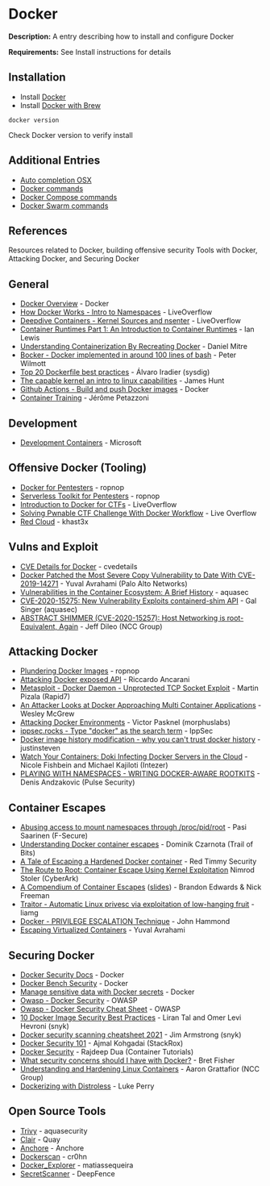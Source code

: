 # Docker

**Description:** A entry describing how to install and configure Docker

**Requirements:** See Install instructions for details

## Installation

* Install [Docker](https://docs.docker.com/get-docker/)
* Install [Docker with Brew](https://formulae.brew.sh/cask/docker)

```
docker version
```

Check Docker version to verify install

## Additional Entries

* [Auto completion OSX](https://github.com/sneakerhax/Arsenal/blob/main/Tools/Docker/Entries/Auto_completion_OSX.md)
* [Docker commands](https://github.com/sneakerhax/Arsenal/blob/main/Tools/Docker/Entries/Docker_commands.md)
* [Docker Compose commands](https://github.com/sneakerhax/Arsenal/blob/main/Tools/Docker/Entries/Docker_Compose_commands.md)
* [Docker Swarm commands](https://github.com/sneakerhax/Arsenal/blob/main/Tools/Docker/Entries/Docker_Swarm_commands.md)
  
## References

Resources related to Docker, building offensive security Tools with Docker, Attacking Docker, and Securing Docker

## General
* [Docker Overview](https://docs.docker.com/engine/docker-overview/) - Docker
* [How Docker Works - Intro to Namespaces](https://youtu.be/-YnMr1lj4Z8) - LiveOverflow
* [Deepdive Containers - Kernel Sources and nsenter](https://youtu.be/sHp0Q3rvamk) - LiveOverflow
* [Container Runtimes Part 1: An Introduction to Container Runtimes](https://www.ianlewis.org/en/container-runtimes-part-1-introduction-container-r) - Ian Lewis
* [Understanding Containerization By Recreating Docker](https://itnext.io/linux-container-from-scratch-339c3ba0411d) - Daniel Mitre
* [Bocker - Docker implemented in around 100 lines of bash](https://github.com/p8952/bocker) - Peter Wilmott
* [Top 20 Dockerfile best practices](https://sysdig.com/blog/dockerfile-best-practices/) - Álvaro Iradier (sysdig)
* [The capable kernel an intro to linux capabilities](https://www.starkandwayne.com/blog/the-capable-kernel-an-introduction-to-linux-capabilities/) - James Hunt
* [Github Actions - Build and push Docker images](https://github.com/marketplace/actions/build-and-push-docker-images) - Docker
* [Container Training](https://container.training/) - Jérôme Petazzoni

## Development
* [Development Containers](https://containers.dev) - Microsoft

## Offensive Docker (Tooling)

* [Docker for Pentesters](https://blog.ropnop.com/docker-for-pentesters/) - ropnop
* [Serverless Toolkit for Pentesters](https://blog.ropnop.com/serverless-toolkit-for-pentesters/) - ropnop
* [Introduction to Docker for CTFs](https://youtu.be/cPGZMt4cJ0I) - LiveOverflow
* [Solving Pwnable CTF Challenge With Docker Workflow](https://youtu.be/OqTpc_ljPYk) - Live Overflow
* [Red Cloud](https://github.com/khast3x/Redcloud) - khast3x

## Vulns and Exploit

* [CVE Details for Docker](https://www.cvedetails.com/vulnerability-list/vendor_id-13534/product_id-28125/Docker-Docker.html) - cvedetails
* [Docker Patched the Most Severe Copy Vulnerability to Date With CVE-2019-14271](https://unit42.paloaltonetworks.com/docker-patched-the-most-severe-copy-vulnerability-to-date-with-cve-2019-14271/) - Yuval Avrahami (Palo Alto Networks)
* [Vulnerabilities in the Container Ecosystem: A Brief History](https://blog.aquasec.com/container-security-vulnerabilities) - aquasec
* [CVE-2020-15275: New Vulnerability Exploits containerd-shim API](https://blog.aquasec.com/cve-2020-15257-containerd-shim-api-vulnerability) - Gal Singer (aquasec)
* [ABSTRACT SHIMMER (CVE-2020-15257): Host Networking is root-Equivalent, Again](https://research.nccgroup.com/2020/12/10/abstract-shimmer-cve-2020-15257-host-networking-is-root-equivalent-again/) - Jeff Dileo (NCC Group)

## Attacking Docker

* [Plundering Docker Images](https://blog.ropnop.com/plundering-docker-images/) - ropnop
* [Attacking Docker exposed API](https://medium.com/@riccardo.ancarani94/attacking-docker-exposed-api-3e01ffc3c124) - Riccardo Ancarani
* [Metasploit - Docker Daemon - Unprotected TCP Socket Exploit](https://www.rapid7.com/db/modules/exploit/linux/http/docker_daemon_tcp/) - Martin Pizala (Rapid7)
* [An Attacker Looks at Docker Approaching Multi Container Applications](https://youtu.be/-Ug2vmRiI8g) - Wesley McGrew
* [Attacking Docker Environments](https://morphuslabs.com/attacking-docker-environments-a703fcad2a39) - Victor Pasknel
(morphuslabs)
* [ippsec.rocks - Type "docker" as the search term](https://ippsec.rocks/) - IppSec
* [Docker image history modification - why you can't trust docker history](https://www.justinsteven.com/posts/2021/02/14/docker-image-history-modification/) - justinsteven
* [Watch Your Containers: Doki Infecting Docker Servers in the Cloud](https://www.intezer.com/blog/cloud-security/watch-your-containers-doki-infecting-docker-servers-in-the-cloud/) - Nicole Fishbein and Michael Kajiloti (Intezer)
* [PLAYING WITH NAMESPACES - WRITING DOCKER-AWARE ROOTKITS](https://pulsesecurity.co.nz/articles/docker-rootkits) - Denis Andzakovic (Pulse Security)

## Container Escapes

* [Abusing access to mount namespaces through /proc/pid/root](https://labs.f-secure.com/blog/abusing-the-access-to-mount-namespaces-through-procpidroot/) - Pasi Saarinen (F-Secure)
* [Understanding Docker container escapes](https://blog.trailofbits.com/2019/07/19/understanding-docker-container-escapes/) - Dominik Czarnota (Trail of Bits)
* [A Tale of Escaping a Hardened Docker container](https://www.redtimmy.com/docker/a-tale-of-escaping-a-hardened-docker-container/) - Red Timmy Security
* [The Route to Root: Container Escape Using Kernel Exploitation](https://www.cyberark.com/resources/threat-research-blog/the-route-to-root-container-escape-using-kernel-exploitation) Nimrod Stoler (CyberArk)
* [A Compendium of Container Escapes](https://youtu.be/BQlqita2D2s) ([slides](https://i.blackhat.com/USA-19/Thursday/us-19-Edwards-Compendium-Of-Container-Escapes-up.pdf)) - Brandon Edwards & Nick Freeman
* [Traitor - Automatic Linux privesc via exploitation of low-hanging fruit](https://github.com/liamg/traitor) - liamg
* [Docker - PRIVILEGE ESCALATION Technique](https://youtu.be/MnUtHSpcdLQ) - John Hammond
* [Escaping Virtualized Containers](https://youtu.be/jFlqVe11eeM) - Yuval Avrahami

## Securing Docker

* [Docker Security Docs](https://docs.docker.com/engine/security/security/) - Docker
* [Docker Bench Security](https://github.com/docker/docker-bench-security) - Docker
* [Manage sensitive data with Docker secrets](https://docs.docker.com/engine/swarm/secrets/) - Docker
* [Owasp - Docker Security](https://github.com/OWASP/Docker-Security) - OWASP
* [Owasp - Docker Security Cheat Sheet](https://cheatsheetseries.owasp.org/cheatsheets/Docker_Security_Cheat_Sheet.html) - OWASP
* [10 Docker Image Security Best Practices](https://snyk.io/blog/10-docker-image-security-best-practices/) - Liran Tal and Omer Levi Hevroni (snyk)
* [Docker security scanning cheatsheet 2021](https://snyk.io/blog/docker-security-scanning-cheatsheet-2021/) - Jim Armstrong (snyk)
* [Docker Security 101](https://www.stackrox.com/post/2019/09/docker-security-101/) - Ajmal Kohgadai (StackRox)
* [Docker Security](http://containertutorials.com/docker-security.html) - Rajdeep Dua (Container Tutorials)
* [What security concerns should I have with Docker?](https://github.com/bretfisher/ama/issues/17) - Bret Fisher
* [Understanding and Hardening Linux Containers](https://research.nccgroup.com/wp-content/uploads/2020/07/ncc_group_understanding_hardening_linux_containers-1-1.pdf) - Aaron Grattafior (NCC Group)
* [Dockerizing with Distroless](https://medium.com/@luke_perry_dev/dockerizing-with-distroless-f3b84ae10f3a) - Luke Perry

## Open Source Tools
* [Trivy](https://github.com/aquasecurity/trivy) - aquasecurity
* [Clair](https://github.com/quay/clair) - Quay
* [Anchore](https://github.com/anchore/anchore-engine) - Anchore
* [Dockerscan](https://github.com/cr0hn/dockerscan) - cr0hn
* [Docker_Explorer](https://github.com/matiassequeira/docker_explorer) - matiassequeira
* [SecretScanner](https://github.com/deepfence/SecretScanner) - DeepFence
